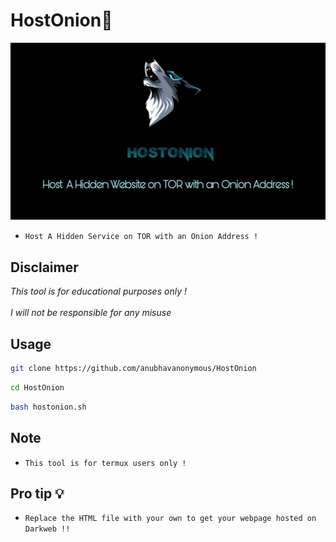 # HostOnion🐺
<img src="PicsArt_01-11-06.54.19.jpg"><br>
* `Host A Hidden Service on TOR with an Onion Address !`

## Disclaimer
*This tool is for educational purposes only !* <br><br/>
*I will not be responsible for any misuse*

## Usage

```bash
git clone https://github.com/anubhavanonymous/HostOnion
```

```bash
cd HostOnion
```

```bash
bash hostonion.sh
```
## Note
* `This tool is for termux users only !`


## Pro tip 💡
* `Replace the HTML file with your own to get your webpage hosted on Darkweb !!`



